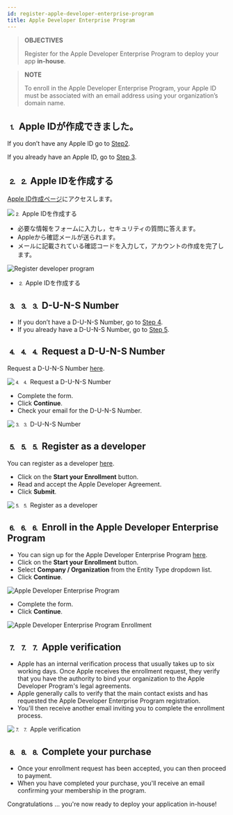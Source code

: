 ```yaml
---
id: register-apple-developer-enterprise-program
title: Apple Developer Enterprise Program
---
```


> **OBJECTIVES**
> 
> Register for the Apple Developer Enterprise Program to deploy your app <b>in-house</b>.

> **NOTE**
> 
> To enroll in the Apple Developer Enterprise Program, your Apple ID must be associated with an email address using your organization’s domain name.


## ⒈ Apple IDが作成できました。

If you don’t have any Apple ID go to [Step2](#step-2-create-your-apple-id).

If you already have an Apple ID, go to [Step 3](#step-3-d-u-n-s-number).

## ⒉ ⒉ Apple IDを作成する

[Apple ID作成ページ](https://appleid.apple.com/)にアクセスします。

![⒉ Apple IDを作成する](img/Apple-ID-Creation-Page-4D-for-iOS.png)

* 必要な情報をフォームに入力し，セキュリティの質問に答えます。
* Appleから確認メールが送られます。
* メールに記載されている確認コードを入力して，アカウントの作成を完了します。

![Register developer program](img/Register-developer-program-4D-for-iOS.png)

* ⒉ Apple IDを作成する

## ⒊ ⒊ ⒊ D-U-N-S Number

* If you don’t have a D-U-N-S Number, go to [Step 4](#step-4-request-a-d-u-n-s-number).
* If you already have a D-U-N-S Number, go to [Step 5](#step-5-register-as-a-developer).

## ⒋ ⒋ ⒋ Request a D-U-N-S Number

Request a D-U-N-S Number [here](https://developer.apple.com/enroll/duns-lookup/#/search).

![⒋ ⒋ Request a D-U-N-S Number](img/DUNS-Number-Organization-4D-for-iOS.png)

* Complete the form.
* Click **Continue**.
* Check your email for the D-U-N-S Number.

![⒊ ⒊ D-U-N-S Number](img/DUNS-Number-Apple-Mail_4D-for-iOS.png)

## ⒌ ⒌ ⒌ Register as a developer

You can register as a developer [here](https://developer.apple.com/programs/enterprise/enroll/).

* Click on the **Start your Enrollment** button.
* Read and accept the Apple Developer Agreement.
* Click **Submit**.

![⒌ ⒌ Register as a developer](img/Register-developer-4D-for-iOS.png)

## ⒍ ⒍ ⒍ Enroll in the Apple Developer Enterprise Program

* You can sign up for the Apple Developer Enterprise Program [here](https://developer.apple.com/enroll/enterprise/).
* Click on the **Start your Enrollment** button.
* Select **Company / Organization** from the Entity Type dropdown list.
* Click **Continue**.

![Apple Developer Enterprise Program](img/Apple-Developer-Enterprise-Program-4D-for-iOS.png)

* Complete the form.
* Click **Continue**.

![Apple Developer Enterprise Program Enrollment](img/Apple-Developer-Enterprise-Program-Enrollment-4D-for-iOS.png)

## ⒎ ⒎ ⒎ Apple verification

* Apple has an internal verification process that usually takes up to six working days. Once Apple receives the enrollment request, they verify that you have the authority to bind your organization to the Apple Developer Program's legal agreements.
* Apple generally calls to verify that the main contact exists and has requested the Apple Developer Enterprise Program registration.
* You'll then receive another email inviting you to complete the enrollment process.

![⒎ ⒎ Apple verification](img/Confirmation-email-Organisations-4D-for-iOS.png)

## ⒏ ⒏ ⒏ Complete your purchase

* Once your enrollment request has been accepted, you can then proceed to payment.
* When you have completed your purchase, you'll receive an email confirming your membership in the program.

Congratulations ... you're now ready to deploy your application in-house!
